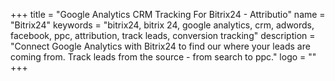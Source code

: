+++
title = "Google Analytics CRM Tracking For Bitrix24 - Attributio"
name = "Bitrix24"
keywords = "bitrix24, bitrix 24, google analytics, crm, adwords, facebook, ppc, attribution, track leads, conversion tracking"
description = "Connect Google Analytics with Bitrix24 to find our where your leads are coming from. Track leads from the source - from search to ppc."
logo = ""
+++
